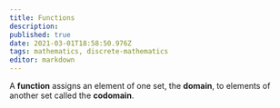 ```yaml
---
title: Functions
description: 
published: true
date: 2021-03-01T18:58:50.976Z
tags: mathematics, discrete-mathematics
editor: markdown
---
```


A **function** assigns an element of one set, the **domain**, to elements of another set called the **codomain**.
